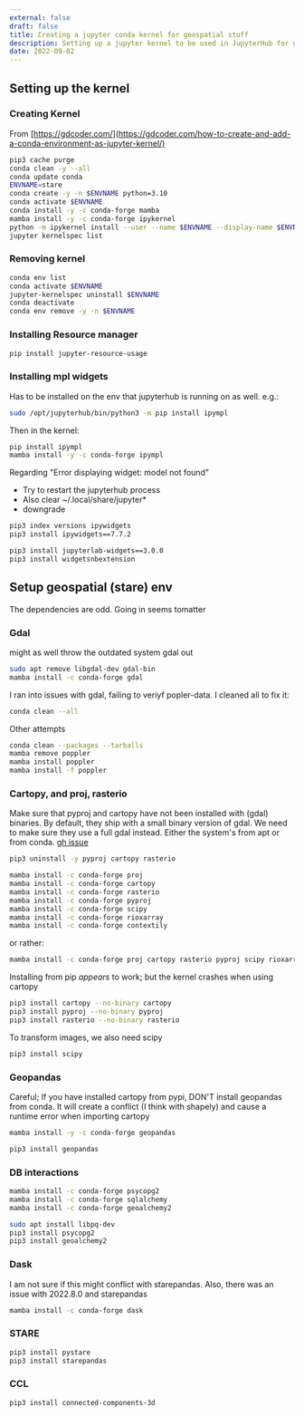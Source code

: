 ```yaml
---
external: false
draft: false
title: Creating a jupyter conda kernel for geospatial stuff
description: Setting up a jupyter kernel to be used in JupyterHub for geospatial analysis
date: 2022-09-02
--- 
```




## Setting up the kernel

### Creating Kernel
From [https://gdcoder.com/](https://gdcoder.com/how-to-create-and-add-a-conda-environment-as-jupyter-kernel/)

```bash
pip3 cache purge
conda clean -y --all
conda update conda
ENVNAME=stare
conda create -y -n $ENVNAME python=3.10
conda activate $ENVNAME
conda install -y -c conda-forge mamba
mamba install -y -c conda-forge ipykernel
python -m ipykernel install --user --name $ENVNAME --display-name $ENVNAME 
jupyter kernelspec list
```
 
### Removing kernel
```bash
conda env list
conda activate $ENVNAME
jupyter-kernelspec uninstall $ENVNAME
conda deactivate
conda env remove -y -n $ENVNAME
```

### Installing  Resource manager
```bash
pip install jupyter-resource-usage
```

### Installing mpl widgets
Has to be installed on the env that jupyterhub is running on as well. e.g.:
```bash
sudo /opt/jupyterhub/bin/python3 -m pip install ipympl
```

Then in the kernel:
```bash
pip install ipympl
mamba install -y -c conda-forge ipympl
```

Regarding "Error displaying widget: model not found"

- Try to restart the jupyterhub process
- Also clear ~/.local/share/jupyter*
- downgrade 

```bash
pip3 index versions ipywidgets
pip3 install ipywidgets==7.7.2

pip3 install jupyterlab-widgets==3.0.0
pip3 install widgetsnbextension
```

## Setup geospatial (stare) env
The dependencies are odd. Going in seems tomatter


### Gdal
might as well throw the outdated system gdal out

```bash
sudo apt remove libgdal-dev gdal-bin
mamba install -c conda-forge gdal
```

I ran into issues with gdal, failing to veriyf popler-data.
I cleaned all to fix it:

```bash
conda clean --all
```
Other attempts

```bash
conda clean --packages --tarballs
mamba remove poppler
mamba install poppler
mamba install -f poppler
```

### Cartopy, and proj, rasterio
Make sure that pyproj and cartopy have not been installed with (gdal) binaries.
By default, they ship with a small binary version of gdal. 
We need to make sure they use a full gdal instead. Either the system's from apt or from conda.
[gh issue](https://github.com/rasterio/rasterio/issues/2026)

```bash
pip3 uninstall -y pyproj cartopy rasterio
```

```bash
mamba install -c conda-forge proj
mamba install -c conda-forge cartopy
mamba install -c conda-forge rasterio
mamba install -c conda-forge pyproj
mamba install -c conda-forge scipy
mamba install -c conda-forge rioxarray
mamba install -c conda-forge contextily
```

or rather:
```bash
mamba install -c conda-forge proj cartopy rasterio pyproj scipy rioxarray contextily geopandas
```

Installing from pip *appears* to work; but the kernel crashes when using cartopy 

```bash
pip3 install cartopy --no-binary cartopy
pip3 install pyproj --no-binary pyproj
pip3 install rasterio --no-binary rasterio
```

To transform images, we also need scipy
```bash
pip3 install scipy
```


### Geopandas
Careful; If you have installed cartopy from pypi, DON'T install geopandas from conda.
It will create a conflict (I think with shapely) and cause a runtime error when importing cartopy

```bash
mamba install -y -c conda-forge geopandas
```

```bash
pip3 install geopandas
```

### DB interactions
```bash
mamba install -c conda-forge psycopg2
mamba install -c conda-forge sqlalchemy
mamba install -c conda-forge geoalchemy2
```

```bash
sudo apt install libpq-dev
pip3 install psycopg2 
pip3 install geoalchemy2
```

### Dask
I am not sure if this might conflict with starepandas. Also, there was an issue with 2022.8.0 and starepandas

```bash
mamba install -c conda-forge dask
```

### STARE
```bash
pip3 install pystare
pip3 install starepandas
```

### CCL
```bash
pip3 install connected-components-3d
``` 
